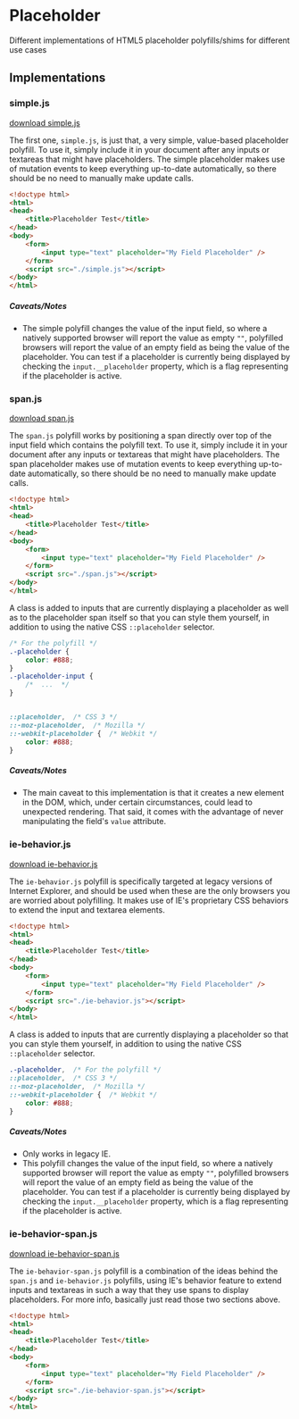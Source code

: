 Placeholder
===========

Different implementations of HTML5 placeholder polyfills/shims for different use cases


Implementations
---------------

### simple.js

[download simple.js](https://raw.github.com/UmbraEngineering/Placeholder/master/src/simple.js)

The first one, `simple.js`, is just that, a very simple, value-based placeholder polyfill. To use it, simply include it in your document after any inputs or textareas that might have placeholders. The simple placeholder makes use of mutation events to keep everything up-to-date automatically, so there should be no need to manually make update calls.

```html
<!doctype html>
<html>
<head>
	<title>Placeholder Test</title>
</head>
<body>
	<form>
		<input type="text" placeholder="My Field Placeholder" />
	</form>
	<script src="./simple.js"></script>
</body>
</html>
```

##### Caveats/Notes

* The simple polyfill changes the value of the input field, so where a natively supported browser will report the value as empty `""`, polyfilled browsers will report the value of an empty field as being the value of the placeholder. You can test if a placeholder is currently being displayed by checking the `input.__placeholder` property, which is a flag representing if the placeholder is active.



### span.js

[download span.js](https://raw.github.com/UmbraEngineering/Placeholder/master/src/span.js)

The `span.js` polyfill works by positioning a span directly over top of the input field which contains the polyfill text. To use it, simply include it in your document after any inputs or textareas that might have placeholders. The span placeholder makes use of mutation events to keep everything up-to-date automatically, so there should be no need to manually make update calls.

```html
<!doctype html>
<html>
<head>
	<title>Placeholder Test</title>
</head>
<body>
	<form>
		<input type="text" placeholder="My Field Placeholder" />
	</form>
	<script src="./span.js"></script>
</body>
</html>
```

A class is added to inputs that are currently displaying a placeholder as well as to the placeholder span itself so that you can style them yourself, in addition to using the native CSS `::placeholder` selector.

```css
/* For the polyfill */
.-placeholder {
	color: #888;
}
.-placeholder-input {
	/*  ...  */
}


::placeholder,  /* CSS 3 */
::-moz-placeholder,  /* Mozilla */
::-webkit-placeholder {  /* Webkit */
	color: #888;
}
```

##### Caveats/Notes

* The main caveat to this implementation is that it creates a new element in the DOM, which, under certain circumstances, could lead to unexpected rendering. That said, it comes with the advantage of never manipulating the field's `value` attribute.



### ie-behavior.js

[download ie-behavior.js](https://raw.github.com/UmbraEngineering/Placeholder/master/src/ie-behavior.js)

The `ie-behavior.js` polyfill is specifically targeted at legacy versions of Internet Explorer, and should be used when these are the only browsers you are worried about polyfilling. It makes use of IE's proprietary CSS behaviors to extend the input and textarea elements.

```html
<!doctype html>
<html>
<head>
	<title>Placeholder Test</title>
</head>
<body>
	<form>
		<input type="text" placeholder="My Field Placeholder" />
	</form>
	<script src="./ie-behavior.js"></script>
</body>
</html>
```

A class is added to inputs that are currently displaying a placeholder so that you can style them yourself, in addition to using the native CSS `::placeholder` selector.

```css
.-placeholder,  /* For the polyfill */
::placeholder,  /* CSS 3 */
::-moz-placeholder,  /* Mozilla */
::-webkit-placeholder {  /* Webkit */
	color: #888;
}
```

##### Caveats/Notes

* Only works in legacy IE.
* This polyfill changes the value of the input field, so where a natively supported browser will report the value as empty `""`, polyfilled browsers will report the value of an empty field as being the value of the placeholder. You can test if a placeholder is currently being displayed by checking the `input.__placeholder` property, which is a flag representing if the placeholder is active.



### ie-behavior-span.js

[download ie-behavior-span.js](https://raw.github.com/UmbraEngineering/Placeholder/master/src/ie-behavior-span.js)

The `ie-behavior-span.js` polyfill is a combination of the ideas behind the `span.js` and `ie-behavior.js` polyfills, using IE's behavior feature to extend inputs and textareas in such a way that they use spans to display placeholders. For more info, basically just read those two sections above.

```html
<!doctype html>
<html>
<head>
	<title>Placeholder Test</title>
</head>
<body>
	<form>
		<input type="text" placeholder="My Field Placeholder" />
	</form>
	<script src="./ie-behavior-span.js"></script>
</body>
</html>
```

